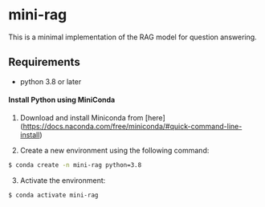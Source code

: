 # mini-rag

This is a minimal implementation of the RAG model for question answering.

## Requirements
- python 3.8 or later

#### Install Python using MiniConda

1) Download and install Miniconda from [here] (https://docs.naconda.com/free/miniconda/#quick-command-line-install)

2) Create a new environment using the following command:
```bash
$ conda create -n mini-rag python=3.8
```
3) Activate the environment:
```bash
$ conda activate mini-rag
```